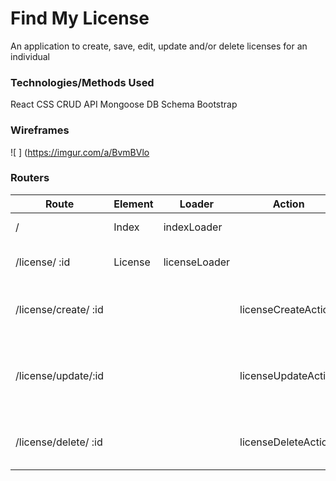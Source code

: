 # Find My License
An application to create, save, edit, update and/or delete licenses for an individual

### Technologies/Methods Used
React
CSS
CRUD
API
Mongoose DB
Schema
Bootstrap



### Wireframes
![ ] (https://imgur.com/a/BvmBVlo



### Routers

|Route | Element | Loader | Action | Summary |
|---------|-------------|----------|-----------|--------------|
| / | Index | indexLoader | | Display lists of licenses |
| /license/ :id | License | licenseLoader | | Display a selected license |
| /license/create/ :id | | | licenseCreateAction | creates a new license page to fill out |
| /license/update/:id | | | licenseUpdateAction | updates a pre-existing license with new/altered data |
| /license/delete/ :id | | | licenseDeleteAction | deletes a pre-existing license |
